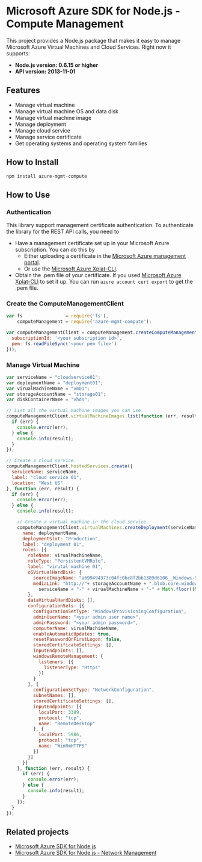 # Microsoft Azure SDK for Node.js - Compute Management

This project provides a Node.js package that makes it easy to manage Microsoft Azure Virtual Machines and Cloud Services. Right now it supports:
- **Node.js version: 0.6.15 or higher**
- **API version: 2013-11-01**

## Features

- Manage virtual machine
- Manage virtual machine OS and data disk
- Manage virtual machine image
- Manage deployment
- Manage cloud service
- Manage service certificate
- Get operating systems and operating system families

## How to Install

```bash
npm install azure-mgmt-compute
```

## How to Use

### Authentication

This library support management certificate authentication. To authenticate the library for the REST API calls, you need to
* Have a management certificate set up in your Microsoft Azure subscription. You can do this by
  * Either uploading a certificate in the [Microsoft Azure management portal](https://manage.windowsazure.com).
  * Or use the [Microsoft Azure Xplat-CLI](https://github.com/Azure/azure-xplat-cli).
* Obtain the .pem file of your certificate. If you used [Microsoft Azure Xplat-CLI](https://github.com/Azure/azure-xplat-cli) to set it up. You can run ``azure account cert export`` to get the .pem file.

### Create the ComputeManagementClient

```javascript
var fs                = require('fs'),
    computeManagement = require('azure-mgmt-compute');

var computeManagementClient = computeManagement.createComputeManagementClient(computeManagement.createCertificateCloudCredentials({
  subscriptionId: '<your subscription id>',
  pem: fs.readFileSync('<your pem file>')
}));
``` 

### Manage Virtual Machine

```javascript
var serviceName = "cloudservice01";
var deploymentName = "deployment01";
var virualMachineName = "vm01";
var storageAccountName = "storage01";
var diskContainerName = "vhds";

// List all the virtual machine images you can use.
computeManagementClient.virtualMachineImages.list(function (err, result) {
  if (err) {
    console.error(err);
  } else {
    console.info(result);
  }
});

// Create a cloud service.
computeManagementClient.hostedServices.create({
  serviceName: serviceName,
  label: "cloud service 01",
  location: "West US"
}, function (err, result) {
  if (err) {
    console.error(err);
  } else {
    console.info(result);

    // Create a virtual machine in the cloud service.
    computeManagementClient.virtualMachines.createDeployment(serviceName, {
      name: deploymentName,
      deploymentSlot: "Production",
      label: "deployment 01",
      roles: [{
        roleName: virualMachineName,
        roleType: "PersistentVMRole",
        label: "virutal machine 01",
        oSVirtualHardDisk: {
          sourceImageName: "a699494373c04fc0bc8f2bb1389d6106__Windows-Server-2012-R2-201312.01-en.us-127GB.vhd",
          mediaLink: "http://"+ storageAccountName + ".blob.core.windows.net/" + diskContainerName + "/" +
            serviceName + "-" + virualMachineName + "-" + Math.floor((Math.random()*100)+1) + ".vhd"
        },
        dataVirtualHardDisks: [],
        configurationSets: [{
          configurationSetType: "WindowsProvisioningConfiguration",
          adminUserName: "<your admin user name>",
          adminPassword: "<your admin password>",
          computerName: virualMachineName,
          enableAutomaticUpdates: true,
          resetPasswordOnFirstLogon: false,
          storedCertificateSettings: [],
          inputEndpoints: [],
          windowsRemoteManagement: {
            listeners: [{
              listenerType: "Https"
            }]
          }
        }, {
          configurationSetType: "NetworkConfiguration",
          subnetNames: [],
          storedCertificateSettings: [],
          inputEndpoints: [{
            localPort: 3389,
            protocol: "tcp",
            name: "RemoteDesktop"
          }, {
            localPort: 5986,
            protocol: "tcp",
            name: "WinRmHTTPS"
          }]
        }]
      }]
    }, function (err, result) {
      if (err) {
        console.error(err);
      } else {
        console.info(result);
      }
    });
  }
});
```

## Related projects

- [Microsoft Azure SDK for Node.js](https://github.com/WindowsAzure/azure-sdk-for-node)
- [Microsoft Azure SDK for Node.js - Network Management](https://github.com/andrerod/azure-sdk-for-node/tree/master/lib/services/networkManagement)
